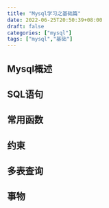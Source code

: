 ```yaml
---
title: "Mysql学习之基础篇"
date: 2022-06-25T20:50:39+08:00
draft: false
categories: ["mysql"]
tags: ["mysql","基础"]
---
```


## Mysql概述

## SQL语句

## 常用函数

## 约束

## 多表查询

## 事物

